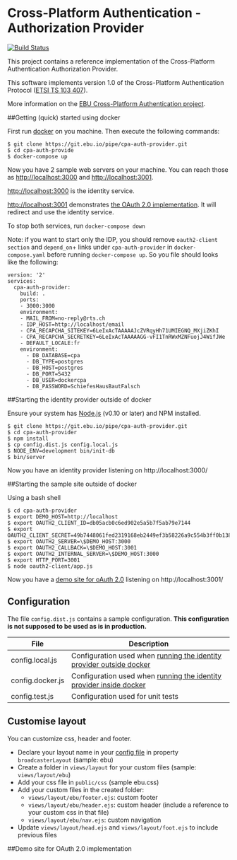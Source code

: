 # Cross-Platform Authentication - Authorization Provider

[![Build Status](https://travis-ci.org/ebu/cpa-auth-provider.svg?branch=develop)](https://travis-ci.org/ebu/cpa-auth-provider)

This project contains a reference implementation of the Cross-Platform
Authentication Authorization Provider.

This software implements version 1.0 of the Cross-Platform Authentication Protocol ([ETSI TS 103 407](https://portal.etsi.org/webapp/WorkProgram/Report_WorkItem.asp?WKI_ID=47970)).

More information on the [EBU Cross-Platform Authentication project](http://tech.ebu.ch/cpa).

##Getting (quick) started using docker

First run [docker](https://www.docker.com/) on you machine.
Then execute the following commands:

```
$ git clone https://git.ebu.io/pipe/cpa-auth-provider.git
$ cd cpa-auth-provide
$ docker-compose up
```

Now you have 2 sample web servers on your machine.
You can reach those as [http://localhost:3000](http://localhost:3000) and [http://localhost:3001](http://localhost:3001).

[http://localhost:3000](http://localhost:3000) is the identity service.

[http://localhost:3001](http://localhost:3001) demonstrates [the OAuth 2.0 implementation](#demo-site-for-oauth-20-implementation). It will redirect and use the identity service.

To stop both services, run `docker-compose down`

Note: if you want to start only the IDP, you should remove `oauth2-client section` and `depend_on`+ links under `cpa-auth-provider` in `docker-compose.yaml` before running `docker-compose up`. So you file should looks like the following:
```
version: '2'
services:
  cpa-auth-provider:
    build: .
    ports:
    - 3000:3000
    environment:
    - MAIL_FROM=no-reply@rts.ch
    - IDP_HOST=http://localhost/email
    - CPA_RECAPCHA_SITEKEY=6LeIxAcTAAAAAJcZVRqyHh71UMIEGNQ_MXjiZKhI
    - CPA_RECAPCHA_SECRETKEY=6LeIxAcTAAAAAGG-vFI1TnRWxMZNFuojJ4WifJWe
	- DEFAULT_LOCALE:fr
    environment:
      - DB_DATABASE=cpa
      - DB_TYPE=postgres
      - DB_HOST=postgres
      - DB_PORT=5432
      - DB_USER=dockercpa
      - DB_PASSWORD=SchiefesHausBautFalsch
```

##Starting the identity provider outside of docker

Ensure your system has [Node.js](http://nodejs.org/) (v0.10 or later) and NPM installed.

```
$ git clone https://git.ebu.io/pipe/cpa-auth-provider.git
$ cd cpa-auth-provider
$ npm install
$ cp config.dist.js config.local.js
$ NODE_ENV=development bin/init-db
$ bin/server
```

Now you have an identity provider listening on http://localhost:3000/

##Starting the sample site outside of docker

Using a bash shell

```
$ cd cpa-auth-provider
$ export DEMO_HOST=http://localhost
$ export OAUTH2_CLIENT_ID=db05acb0c6ed902e5a5b7f5ab79e7144
$ export OAUTH2_CLIENT_SECRET=49b7448061fed2319168eb2449ef3b58226a9c554b3ff0b138abe8ffad98
$ export OAUTH2_SERVER=\$DEMO_HOST:3000
$ export OAUTH2_CALLBACK=\$DEMO_HOST:3001
$ export OAUTH2_INTERNAL_SERVER=\$DEMO_HOST:3000
$ export HTTP_PORT=3001
$ node oauth2-client/app.js
```

Now you have a [demo site for oAuth 2.0](#demo-site-for-oauth-20-implementation) listening on http://localhost:3001/


## Configuration

The file `config.dist.js` contains a sample configuration. **This configuration is not supposed to be used as is in production.**

| File | Description |
| ----------------- | ----------- |
| config.local.js   | Configuration used when [running the identity provider outside docker](#starting-the-identitiy-provider-outside-of-docker)  |
| config.docker.js  | Configuration used when [running the identity provider inside docker](#getting-quick-started-using-docker) |
| config.test.js    | Configuration used for unit tests |


## Customise layout

You can customize css, header and footer.

- Declare your layout name in your [config file](#configuration) in property `broadcasterLayout` (sample: ebu)
- Create a folder in `views/layout` for your custom files (sample: `views/layout/ebu`)
- Add your css file in `public/css` (sample ebu.css)
- Add your custom files in the created folder: 
	- `views/layout/ebu/footer.ejs`: custom footer
	- `views/layout/ebu/header.ejs`: custom header (include a reference to your custom css in that file)
	- `views/layout/ebu/nav.ejs`: custom navigation
- Update `views/layout/head.ejs` and `views/layout/foot.ejs` to include previous files


##Demo site for OAuth 2.0 implementation




